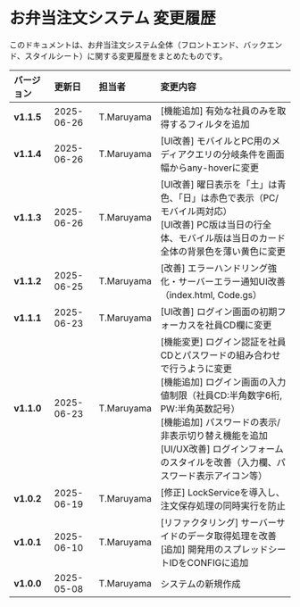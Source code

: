 # お弁当注文システム 変更履歴

このドキュメントは、お弁当注文システム全体（フロントエンド、バックエンド、スタイルシート）に関する変更履歴をまとめたものです。

| バージョン | 更新日     | 担当者     | 変更内容                                                                                                                                                                                                                                                           |
| :--------- | :--------- | :--------- | :----------------------------------------------------------------------------------------------------------------------------------------------------------------------------------------------------------------------------------------------------------------- |
| **v1.1.5** | 2025-06-26 | T.Maruyama | [機能追加] 有効な社員のみを取得するフィルタを追加                                                                                                      |
| **v1.1.4** | 2025-06-26 | T.Maruyama | [UI改善] モバイルとPC用のメディアクエリの分岐条件を画面幅からany-hoverに変更                                                                                                      |
| **v1.1.3** | 2025-06-26 | T.Maruyama | [UI改善] 曜日表示を「土」は青色、「日」は赤色で表示（PC/モバイル両対応）<br>[UI改善] PC版は当日の行全体、モバイル版は当日のカード全体の背景色を薄い黄色に変更                                                                                                      |
| **v1.1.2** | 2025-06-25 | T.Maruyama | [改善] エラーハンドリング強化・サーバーエラー通知UI改善（index.html, Code.gs）                                                                                                                                                                                      |
| **v1.1.1** | 2025-06-23 | T.Maruyama | [UI改善] ログイン画面の初期フォーカスを社員CD欄に変更                                                                                                                                                                                                               |
| **v1.1.0** | 2025-06-23 | T.Maruyama | [機能変更] ログイン認証を社員CDとパスワードの組み合わせで行うように変更<br>[機能追加] ログイン画面の入力値制限（社員CD:半角数字6桁, PW:半角英数記号）<br>[機能追加] パスワードの表示/非表示切り替え機能を追加<br>[UI/UX改善] ログインフォームのスタイルを改善（入力欄、パスワード表示アイコン等） |
| **v1.0.2** | 2025-06-19 | T.Maruyama | [修正] LockServiceを導入し、注文保存処理の同時実行を防止                                                                                                                                                                                                               |
| **v1.0.1** | 2025-06-10 | T.Maruyama | [リファクタリング] サーバーサイドのデータ取得処理を改善<br>[追加] 開発用のスプレッドシートIDをCONFIGに追加                                                                                                                                          |
| **v1.0.0** | 2025-05-08 | T.Maruyama | システムの新規作成                                                                                                                                                                                                                                |